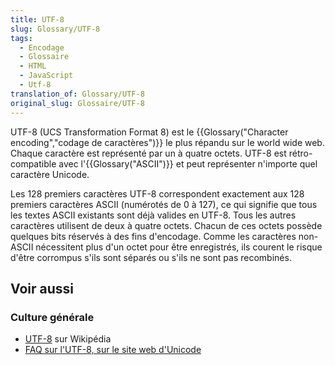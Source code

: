 ```yaml
---
title: UTF-8
slug: Glossary/UTF-8
tags:
  - Encodage
  - Glossaire
  - HTML
  - JavaScript
  - Utf-8
translation_of: Glossary/UTF-8
original_slug: Glossaire/UTF-8
---
```

UTF-8 (UCS Transformation Format 8) est le {{Glossary("Character encoding","codage de caractères")}} le plus répandu sur le world wide web. Chaque caractère est représenté par un à quatre octets. UTF-8 est rétro-compatible avec l'{{Glossary("ASCII")}} et peut représenter n'importe quel caractère Unicode.

Les 128 premiers caractères UTF-8 correspondent exactement aux 128 premiers caractères ASCII (numérotés de 0 à 127), ce qui signifie que tous les textes ASCII existants sont déjà valides en UTF-8. Tous les autres caractères utilisent de deux à quatre octets. Chacun de ces octets possède quelques bits réservés à des fins d'encodage. Comme les caractères non-ASCII nécessitent plus d'un octet pour être enregistrés, ils courent le risque d'être corrompus s'ils sont séparés ou s'ils ne sont pas recombinés.

## Voir aussi

### **Culture générale**

- [UTF-8](https://fr.wikipedia.org/wiki/UTF-8) sur Wikipédia
- [FAQ sur l'UTF-8, sur le site web d'Unicode](http://www.unicode.org/faq/utf_bom.html#UTF8)
